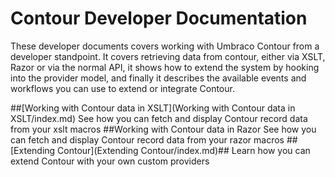 # Contour Developer Documentation #

These developer documents covers working with Umbraco Contour from a developer standpoint. It covers retrieving data from contour, either via XSLT, Razor or via the normal API, it shows how to extend the system by hooking into the provider model, and finally it describes the available events and workflows you can use to extend or integrate Contour.

##[Working with Contour data in XSLT](Working with Contour data in XSLT/index.md)
See how you can fetch and display Contour record data from your xslt macros
##Working with Contour data in Razor
See how you can fetch and display Contour record data from your razor macros
##[Extending Contour](Extending Contour/index.md)##
Learn how you can extend Contour with your own custom providers

